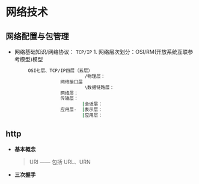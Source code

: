 # 网络技术

## 网络配置与包管理

- 网络基础知识/网络协议：
  			`TCP/IP`
        		1. 网络层次划分：OSI/RM(开放系统互联参考模型)模型
  
   ```bash
    	OSI七层、TCP/IP四层（五层）
    						 /物理层：
    				网络接口层
    						 \数据链路层：
    		        网络层：
    	            传输层：
    						|会话层：
    	            应用层-  |表示层：
    						|应用层：
  ```

  	

## http

- **基本概念**

  > URI —— 包括 URL、URN

  > 

- **三次握手**

